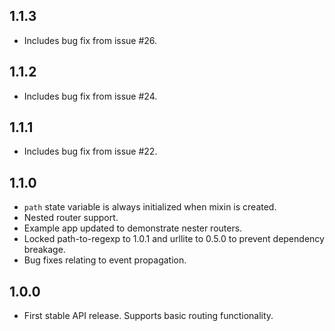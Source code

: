 ## 1.1.3

* Includes bug fix from issue #26.

## 1.1.2

* Includes bug fix from issue #24.

## 1.1.1

* Includes bug fix from issue #22.

## 1.1.0

* `path` state variable is always initialized when mixin is created.
* Nested router support.
* Example app updated to demonstrate nester routers.
* Locked path-to-regexp to 1.0.1 and urllite to 0.5.0 to prevent dependency breakage.
* Bug fixes relating to event propagation.

## 1.0.0

* First stable API release. Supports basic routing functionality.
